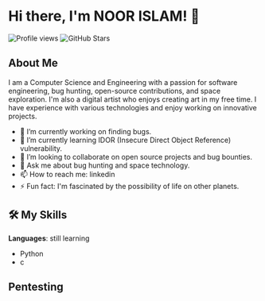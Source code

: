 # Hi there, I'm NOOR ISLAM! 👋

![Profile views](https://komarev.com/ghpvc/?username=Noorislam-XD&color=blue) ![GitHub Stars](https://img.shields.io/github/stars/Noorislam-XD?style=social)

## About Me

I am a Computer Science and Engineering with a passion for software engineering, bug hunting, open-source contributions, and space exploration. I'm also a digital artist who enjoys creating art in my free time. I have experience with various technologies and enjoy working on innovative projects.

- 🔭 I’m currently working on finding bugs.
- 🌱 I’m currently learning IDOR (Insecure Direct Object Reference) vulnerability.
- 👯 I’m looking to collaborate on open source projects and bug bounties.
- 💬 Ask me about bug hunting and space technology.
- 📫 How to reach me: linkedin
- ⚡ Fun fact: I'm fascinated by the possibility of life on other planets.

## 🛠️ My Skills

**Languages**: still learning 
  - Python
  - c
## **Pentesting**
  


<!--
**Noorislam-XD/Noorislam-XD** is a ✨ _special_ ✨ repository because its `README.md` (this file) appears on your GitHub profile.

Here are some ideas to get you started:

- 🔭 I’m currently working on ...
- 🌱 I’m currently learning ...
- 👯 I’m looking to collaborate on ...
- 🤔 I’m looking for help with ...
- 💬 Ask me about ...
- 📫 How to reach me: ...
- 😄 Pronouns: ...
- ⚡ Fun fact: ...
-->
